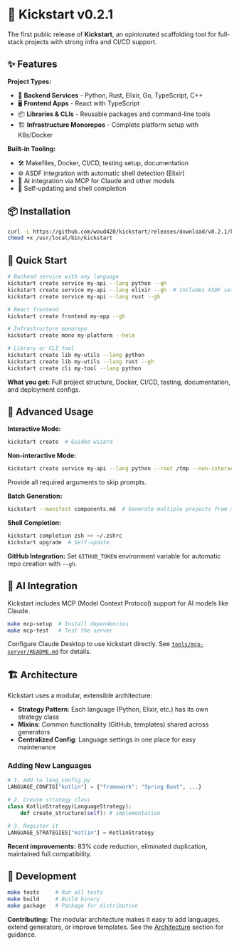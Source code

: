 # 🚀 Kickstart v0.2.1

The first public release of **Kickstart**, an opinionated scaffolding tool for full-stack projects with strong infra and CI/CD support.

## ✨ Features

**Project Types:**
- 🔧 **Backend Services** - Python, Rust, Elixir, Go, TypeScript, C++
- 🖥️ **Frontend Apps** - React with TypeScript  
- 📦 **Libraries & CLIs** - Reusable packages and command-line tools
- 🏗️ **Infrastructure Monorepos** - Complete platform setup with K8s/Docker

**Built-in Tooling:**
- 🛠️ Makefiles, Docker, CI/CD, testing setup, documentation
- ⚙️ ASDF integration with automatic shell detection (Elixir)
- 🤖 AI integration via MCP for Claude and other models
- 🔄 Self-updating and shell completion

## 📦 Installation

```bash
curl -L https://github.com/woud420/kickstart/releases/download/v0.2.1/kickstart -o /usr/local/bin/kickstart
chmod +x /usr/local/bin/kickstart
```

## 🚀 Quick Start

```bash
# Backend service with any language
kickstart create service my-api --lang python --gh
kickstart create service my-api --lang elixir --gh  # Includes ASDF setup
kickstart create service my-api --lang rust --gh

# React frontend
kickstart create frontend my-app --gh

# Infrastructure monorepo  
kickstart create mono my-platform --helm

# Library or CLI tool
kickstart create lib my-utils --lang python
kickstart create lib my-utils --lang rust --gh
kickstart create cli my-tool --lang python
```

**What you get:** Full project structure, Docker, CI/CD, testing, documentation, and deployment configs.

## 🔧 Advanced Usage

**Interactive Mode:**
```bash
kickstart create  # Guided wizard
```

**Non-interactive Mode:**
```bash
kickstart create service my-api --lang python --root /tmp --non-interactive  # or --yes
```
Provide all required arguments to skip prompts.

**Batch Generation:**
```bash
kickstart --manifest components.md  # Generate multiple projects from manifest
```

**Shell Completion:**
```bash
kickstart completion zsh >> ~/.zshrc
kickstart upgrade  # Self-update
```

**GitHub Integration:** Set `GITHUB_TOKEN` environment variable for automatic repo creation with `--gh`.

## 🤖 AI Integration

Kickstart includes MCP (Model Context Protocol) support for AI models like Claude.

```bash
make mcp-setup  # Install dependencies
make mcp-test   # Test the server
```

Configure Claude Desktop to use kickstart directly. See [`tools/mcp-server/README.md`](tools/mcp-server/README.md) for details.

## 🏗️ Architecture

Kickstart uses a modular, extensible architecture:

- **Strategy Pattern**: Each language (Python, Elixir, etc.) has its own strategy class
- **Mixins**: Common functionality (GitHub, templates) shared across generators  
- **Centralized Config**: Language settings in one place for easy maintenance

### Adding New Languages

```python
# 1. Add to lang_config.py
LANGUAGE_CONFIG["kotlin"] = {"framework": "Spring Boot", ...}

# 2. Create strategy class  
class KotlinStrategy(LanguageStrategy):
    def create_structure(self): # implementation

# 3. Register it
LANGUAGE_STRATEGIES["kotlin"] = KotlinStrategy
```

**Recent improvements:** 83% code reduction, eliminated duplication, maintained full compatibility.

## 🧪 Development

```bash
make tests     # Run all tests
make build     # Build binary
make package   # Package for distribution
```

**Contributing:** The modular architecture makes it easy to add languages, extend generators, or improve templates. See the [Architecture](#-architecture) section for guidance.
